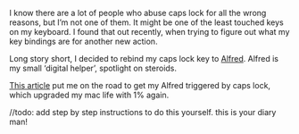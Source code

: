 I know there are a lot of people who abuse caps lock for all the wrong reasons, but I’m not one of them. It might be one of the least touched keys on my keyboard. I found that out recently, when trying to figure out what my key bindings are for another new action.

Long story short, I decided to rebind my caps lock key to [Alfred](https://www.alfredapp.com). Alfred is my small ‘digital helper’,  spotlight on steroids.

[This article](http://www.michael1e.com/mapping-caps-lock-to-alfred/) put me on the road to get my Alfred triggered by caps lock, which upgraded my mac life with 1% again.

//todo: add step by step instructions to do this yourself. this is your diary man!
